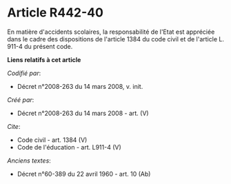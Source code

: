# Article R442-40

En matière d'accidents scolaires, la responsabilité de l'Etat est appréciée dans le cadre des dispositions de l'article 1384
du code civil et de l'article L. 911-4 du présent code.

**Liens relatifs à cet article**

_Codifié par_:

  - Décret n°2008-263 du 14 mars 2008, v. init.

_Créé par_:

  - Décret n°2008-263 du 14 mars 2008 - art. (V)

_Cite_:

  - Code civil - art. 1384 (V)
  - Code de l'éducation - art. L911-4 (V)

_Anciens textes_:

  - Décret n°60-389 du 22 avril 1960 - art. 10 (Ab)
